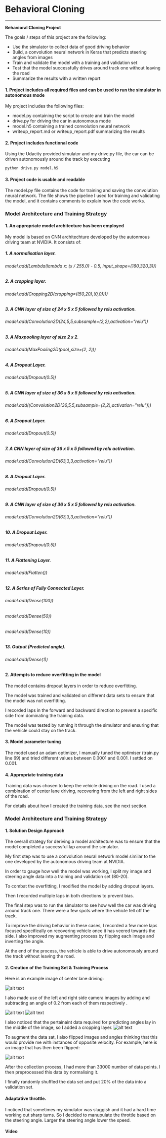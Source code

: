 # **Behavioral Cloning** 
---

**Behavioral Cloning Project**

The goals / steps of this project are the following:
* Use the simulator to collect data of good driving behavior
* Build, a convolution neural network in Keras that predicts steering angles from images
* Train and validate the model with a training and validation set
* Test that the model successfully drives around track one without leaving the road
* Summarize the results with a written report


[//]: # (Image References)

[image1]: ./examples/center_2020_04_19_21_24_48_878.jpg "Image Visualization"
[image2]: ./examples/center_2020_04_19_21_24_48_878_cropped.jpg "Cropping"
[image3]: ./examples/center_2020_04_19_21_24_48_878_cropped_flipped.jpg "Flipped"
[image4]: ./examples/left_2020_04_19_21_24_48_878.jpg "Left"
[image5]: ./examples/right_2020_04_19_21_24_48_878.jpg "Right Image"

#### 1. Project includes all required files and can be used to run the simulator in autonomous mode

My project includes the following files:
* model.py containing the script to create and train the model
* drive.py for driving the car in autonomous mode
* model.h5 containing a trained convolution neural network 
* writeup_report.md or writeup_report.pdf summarizing the results

#### 2. Project includes functional code
Using the Udacity provided simulator and my drive.py file, the car can be driven autonomously around the track by executing 
```sh
python drive.py model.h5
```

#### 3. Project code is usable and readable

The model.py file contains the code for training and saving the convolution neural network. The file shows the pipeline I used for training and validating the model, and it contains comments to explain how the code works.

### Model Architecture and Training Strategy

#### 1. An appropriate model architecture has been employed

My model is based on CNN architechture developed by the autonmous driving team at NVIDIA.
It consists of:
##### 1. A normalisation layer.
###### model.add(Lambda(lambda x: (x / 255.0) - 0.5, input_shape=(160,320,3)))

##### 2. A cropping layer.
###### model.add(Cropping2D(cropping=((50,20),(0,0))))

##### 3. A CNN layer of size of 24 x 5 x 5 followed by relu activation.
###### model.add(Convolution2D(24,5,5,subsample=(2,2),activation="relu"))

##### 3. A Maxpooling layer of size 2 x 2.
###### model.add(MaxPooling2D(pool_size=(2, 2)))

##### 4. A Dropout Layer.
###### model.add(Dropout(0.5))

##### 5. A CNN layer of size of 36 x 5 x 5 followed by relu activation.
###### model.add((Convolution2D(36,5,5,subsample=(2,2),activation="relu")))

##### 6. A Dropout Layer.
###### model.add(Dropout(0.5))

##### 7. A CNN layer of size of 36 x 5 x 5 followed by relu activation.
###### model.add(Convolution2D(63,3,3,activation="relu"))

##### 8. A Dropout Layer.
###### model.add(Dropout(0.5))

##### 9. A CNN layer of size of 36 x 5 x 5 followed by relu activation.
###### model.add(Convolution2D(63,3,3,activation="relu"))

##### 10. A Dropout Layer.
###### model.add(Dropout(0.5))

##### 11. A Flattening Layer.
###### model.add(Flatten())

##### 12. A Series of Fully Connected Layer.
###### model.add(Dense(100))
###### model.add(Dense(50))
###### model.add(Dense(10))

##### 13. Output (Predicted angle).
###### model.add(Dense(1))


#### 2. Attempts to reduce overfitting in the model

The model contains dropout layers in order to reduce overfitting. 

The model was trained and validated on different data sets to ensure that the model was not overfitting.

I recorded laps in the forward and backward direction to prevent a specific side from dominating the training data.

The model was tested by running it through the simulator and ensuring that the vehicle could stay on the track.

#### 3. Model parameter tuning

The model used an adam optimizer, 
I manually tuned the optimiser (train.py line 69) and tried different values between 0.0001 and 0.001. I settled on 0.001.

#### 4. Appropriate training data

Training data was chosen to keep the vehicle driving on the road. I used a combination of center lane driving, recovering from the left and right sides of the road. 

For details about how I created the training data, see the next section. 

### Model Architecture and Training Strategy

#### 1. Solution Design Approach

The overall strategy for deriving a model architecture was to ensure that the model completed a successful lap around the simulator.

My first step was to use a convolution neural network model similar to the one developed by the autonomous driving team at NVIDIA.

In order to gauge how well the model was working, I split my image and steering angle data into a training and validation set (80-20).

To combat the overfitting, I modified the model by adding dropout layers.

Then I recorded multiple laps in both directions to prevent bias. 

The final step was to run the simulator to see how well the car was driving around track one. There were a few spots where the vehicle fell off the track.

To improve the driving behavior in these cases, I recorded a few more laps focused specifically on recovering vehicle once it has veered towards the side.
I also improved my augmenting process by flipping each image and inverting the angle.

At the end of the process, the vehicle is able to drive autonomously around the track without leaving the road.

#### 2. Creation of the Training Set & Training Process

Here is an example image of center lane driving:

![alt text][image1]

I also made use of the left and right side camera images by adding and subtracting an angle of 0.2 from each of them respectively .

![alt text][image4]
![alt text][image5]

I also noticed that the pertainaint data required for predicting angles lay in the middle of the image, so I added a cropping layer.
![alt text][image2]

To augment the data sat, I also flipped images and angles thinking that this would provide me with instances of opposite velocity. For example, here is an image that has then been flipped:

![alt text][image3]

After the collection process, I had more than 33000 number of data points. I then preprocessed this data by normalising it.


I finally randomly shuffled the data set and put 20% of the data into a validation set. 

#### Adaptative throttle.
I noticed that sometimes my simulator was sluggish and it had a hard time working out sharp turns. So I decided to manupulate the throttle based on the steering angle. Larger the steering angle lower the speed.

#### Video

